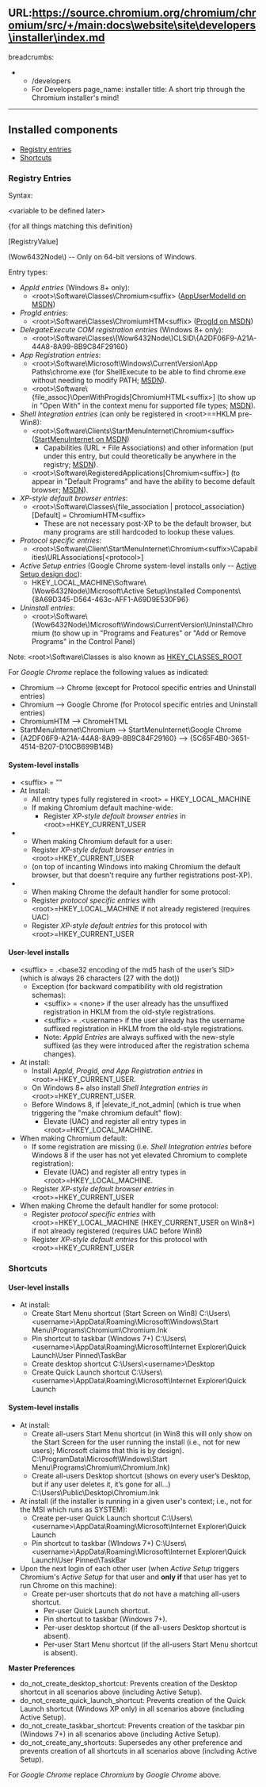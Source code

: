 URL:https://source.chromium.org/chromium/chromium/src/+/main:docs\website\site\developers\installer\index.md
---
breadcrumbs:
- - /developers
  - For Developers
page_name: installer
title: A short trip through the Chromium installer's mind!
---

## Installed components

*   [Registry entries](/developers/installer#reg)
*   [Shortcuts](/developers/installer#shortcuts)

### Registry Entries

Syntax:

&lt;variable to be defined later&gt;

{for all things matching this definition}

\[RegistryValue\]

(Wow6432Node\\) -- Only on 64-bit versions of Windows.

Entry types:

*   *AppId entries* (Windows 8+ only):
    *   &lt;root&gt;\\Software\\Classes\\Chromium&lt;suffix&gt;
                ([AppUserModelId on
                MSDN](http://msdn.microsoft.com/library/windows/desktop/dd378459.aspx))
*   *ProgId entries*:
    *   &lt;root&gt;\\Software\\Classes\\ChromiumHTM&lt;suffix&gt;
                ([ProgId on
                MSDN](http://msdn.microsoft.com/en-us/library/aa911706.aspx))
*   *DelegateExecute COM registration entries* (Windows 8+ only):
    *   &lt;root&gt;\\Software\\Classes\\(Wow6432Node\\)CLSID\\{A2DF06F9-A21A-44A8-8A99-8B9C84F29160}
*   *App Registration entries*:
    *   &lt;root&gt;\\Software\\Microsoft\\Windows\\CurrentVersion\\App
                Paths\\chrome.exe (for ShellExecute to be able to find
                chrome.exe without needing to modify PATH;
                [MSDN](http://msdn.microsoft.com/library/windows/desktop/ee872121.aspx#appPaths)).
    *   &lt;root&gt;\\Software\\{file_assoc}\\OpenWithProgids\[ChromiumHTML&lt;suffix&gt;\]
                (to show up in "Open With" in the context menu for supported
                file types;
                [MSDN](http://msdn.microsoft.com/library/bb166549.aspx)).
*   *Shell Integration entries* (can only be registered in
            &lt;root&gt;==HKLM pre-Win8):
    *   &lt;root&gt;\\Software\\Clients\\StartMenuInternet\\Chromium&lt;suffix&gt;
                ([StartMenuInternet on
                MSDN](http://msdn.microsoft.com/library/windows/desktop/dd203067.aspx#internet))
        *   Capabilities (URL + File Associations) and other information
                    (put under this entry, but could theoretically be anywhere
                    in the registry;
                    [MSDN](http://msdn.microsoft.com/library/windows/desktop/cc144154.aspx#registration)).
    *   &lt;root&gt;\\Software\\RegisteredApplications\[Chromium&lt;suffix&gt;\]
                (to appear in "Default Programs" and have the ability to become
                default browser;
                [MSDN](http://msdn.microsoft.com/library/windows/desktop/cc144154.aspx#RegisteredApplications)).
*   *XP-style default browser entries*:
    *   &lt;root&gt;\\Software\\Classes\\{file_association |
                protocol_association}\[Default\] = ChromiumHTM&lt;suffix&gt;
        *   These are not necessary post-XP to be the default browser,
                    but many programs are still hardcoded to lookup these
                    values.
*   *Protocol specific entries*:
    *   &lt;root&gt;\\Software\\Client\\StartMenuInternet\\Chromium&lt;suffix&gt;\\Capabilities\\URLAssociations\[&lt;protocol&gt;\]
*   *Active Setup entries* (Google Chrome system-level installs only --
            [Active Setup design
            doc](https://docs.google.com/a/google.com/document/d/1yQdG1wMDKi_lf0i8bk6P2_BWqudRb-ap6Y2C5f1RO2w/edit)):
    *   HKEY_LOCAL_MACHINE\\Software\\(Wow6432Node\\)Microsoft\\Active
                Setup\\Installed
                Components\\{8A69D345-D564-463c-AFF1-A69D9E530F96}
*   *Uninstall entries*:
    *   &lt;root&gt;\\Software\\(Wow6432Node\\)Microsoft\\Windows\\CurrentVersion\\Uninstall\\Chromium
                (to show up in "Programs and Features" or "Add or Remove
                Programs" in the Control Panel)

Note: &lt;root&gt;\\Software\\Classes is also known as
[HKEY_CLASSES_ROOT](http://msdn.microsoft.com/library/windows/desktop/ms724475.aspx)

For *Google Chrome* replace the following values as indicated:

*   Chromium --&gt; Chrome (except for Protocol specific entries and
            Uninstall entries)
*   Chromium --&gt; Google Chrome (for Protocol specific entries and
            Uninstall entries)
*   ChromiumHTM --&gt; ChromeHTML
*   StartMenuInternet\\Chromium --&gt; StartMenuInternet\\Google Chrome
*   {A2DF06F9-A21A-44A8-8A99-8B9C84F29160} --&gt;
            {5C65F4B0-3651-4514-B207-D10CB699B14B}

#### System-level installs

*   &lt;suffix&gt; = ""
*   At Install:
    *   All entry types fully registered in &lt;root&gt; =
                HKEY_LOCAL_MACHINE
    *   If making Chromium default machine-wide:
        *   Register *XP-style default browser entries* in
                    &lt;root&gt;=HKEY_CURRENT_USER
*   + When making Chromium default for a user:
    *   Register *XP-style default browser entries* in
                &lt;root&gt;=HKEY_CURRENT_USER
    *   (on top of incanting Windows into making Chromium the default
                browser, but that doesn't require any further registrations
                post-XP).
*   + When making Chrome the default handler for some protocol:
    *   Register *protocol specific entries* with
                &lt;root&gt;=HKEY_LOCAL_MACHINE if not already registered
                (requires UAC)
    *   Register *XP-style default entries* for this protocol with
                &lt;root&gt;=HKEY_CURRENT_USER

#### User-level installs

*   &lt;suffix&gt; = .&lt;base32 encoding of the md5 hash of the user’s
            SID&gt; (which is always 26 characters (27 with the dot))
    *   Exception (for backward compatibility with old registration
                schemas):
        *   &lt;suffix&gt; = &lt;none&gt; if the user already has the
                    unsuffixed registration in HKLM from the old-style
                    registrations.
        *   &lt;suffix&gt; = .&lt;username&gt; if the user already has
                    the username suffixed registration in HKLM from the
                    old-style registrations.
        *   Note: *AppId Entries* are always suffixed with the new-style
                    suffixed (as they were introduced after the registration
                    schema changes).
*   At install:
    *   Install *AppId, ProgId, and App Registration entries* in
                &lt;root&gt;=HKEY_CURRENT_USER.
    *   On Windows 8+ also install *Shell Integration entries in*
                &lt;root&gt;=HKEY_CURRENT_USER.
    *   Before Windows 8, if |elevate_if_not_admin| (which is true when
                triggering the "make chromium default" flow):
        *   Elevate (UAC) and register all entry types in
                    &lt;root&gt;=HKEY_LOCAL_MACHINE.
*   When making Chromium default:
    *   If some registration are missing (i.e. *Shell Integration
                entries* before Windows 8 if the user has not yet elevated
                Chromium to complete registration):
        *   Elevate (UAC) and register all entry types in
                    &lt;root&gt;=HKEY_LOCAL_MACHINE.
    *   Register *XP-style default browser entries* in
                &lt;root&gt;=HKEY_CURRENT_USER
*   When making Chrome the default handler for some protocol:
    *   Register *protocol specific entries* with
                &lt;root&gt;=HKEY_LOCAL_MACHINE (HKEY_CURRENT_USER on Win8+) if
                not already registered (requires UAC before Win8)
    *   Register *XP-style default entries* for this protocol with
                &lt;root&gt;=HKEY_CURRENT_USER

### Shortcuts

#### User-level installs

*   At install:
    *   Create Start Menu shortcut (Start Screen on Win8)
        C:\\Users\\&lt;username&gt;\\AppData\\Roaming\\Microsoft\\Windows\\Start
        Menu\\Programs\\Chromium\\Chromium.lnk
    *   Pin shortcut to taskbar (Windows 7+)
        C:\\Users\\&lt;username&gt;\\AppData\\Roaming\\Microsoft\\Internet
        Explorer\\Quick Launch\\User Pinned\\TaskBar
    *   Create desktop shortcut
        C:\\Users\\&lt;username&gt;\\Desktop
    *   Create Quick Launch shortcut
        C:\\Users\\&lt;username&gt;\\AppData\\Roaming\\Microsoft\\Internet
        Explorer\\Quick Launch

#### System-level installs

*   At install:
    *   Create all-users Start Menu shortcut (in Win8 this will only
                show on the Start Screen for the user running the install (i.e.,
                not for new users); Microsoft claims that this is by design).
        C:\\ProgramData\\Microsoft\\Windows\\Start
        Menu\\Programs\\Chromium\\Chromium.lnk)
    *   Create all-users Desktop shortcut (shows on every user’s
                Desktop, but if any user deletes it, it’s gone for all...)
        C:\\Users\\Public\\Desktop\\Chromium.lnk
*   At install (if the installer is running in a given user's context;
            i.e., not for the MSI which runs as SYSTEM):
    *   Create per-user Quick Launch shortcut
        C:\\Users\\&lt;username&gt;\\AppData\\Roaming\\Microsoft\\Internet
        Explorer\\Quick Launch
    *   Pin shortcut to taskbar (WIndows 7+)
        C:\\Users\\&lt;username&gt;\\AppData\\Roaming\\Microsoft\\Internet
        Explorer\\Quick Launch\\User Pinned\\TaskBar
*   Upon the next login of each other user (when *Active Setup* triggers
            Chromium's *Active Setup* for that user and **only if** that user
            has yet to run Chrome on this machine):
    *   Create per-user shortcuts that do not have a matching all-users
                shortcut.
        *   Per-user Quick Launch shortcut.
        *   Pin shortcut to taskbar (Windows 7+).
        *   Per-user desktop shortcut (if the all-users Desktop shortcut
                    is absent).
        *   Per-user Start Menu shortcut (if the all-users Start Menu
                    shortcut is absent).

**Master Preferences**

*   do_not_create_desktop_shortcut: Prevents creation of the Desktop
            shortcut in all scenarios above (including Active Setup).
*   do_not_create_quick_launch_shortcut: Prevents creation of the Quick
            Launch shortcut (Windows XP only) in all scenarios above (including
            Active Setup).
*   do_not_create_taskbar_shortcut: Prevents creation of the taskbar pin
            (Windows 7+) in all scenarios above (including Active Setup).
*   do_not_create_any_shortcuts: Supersedes any other preference and
            prevents creation of all shortcuts in all scenarios above (including
            Active Setup).

For *Google Chrome* replace *Chromium* by *Google Chrome* above.
